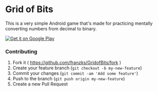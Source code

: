 # Grid of Bits

This is a very simple Android game that's made for practicing mentally converting numbers from decimal to binary.

[![Get it on Google Play](http://developer.android.com/images/brand/en_generic_rgb_wo_60.png)](https://play.google.com/store/apps/details?id=com.franzsarmiento.gridofbits)

### Contributing
1. Fork it ( https://github.com/franzks/GridofBits/fork )
2. Create your feature branch (`git checkout -b my-new-feature`)
3. Commit your changes (`git commit -am 'Add some feature'`)
4. Push to the branch (`git push origin my-new-feature`)
5. Create a new Pull Request
